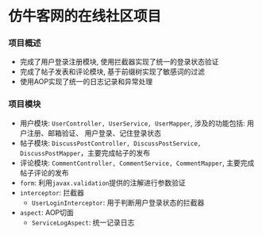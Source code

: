 # 仿牛客网的在线社区项目

### 项目概述

- 完成了用户登录注册模块, 使用拦截器实现了统一的登录状态验证
- 完成了帖子发表和评论模块, 基于前缀树实现了敏感词的过滤
- 使用AOP实现了统一的日志记录和异常处理

### 项目模块

- 用户模块: `UserController, UserService, UserMapper`, 涉及的功能包括: 用户注册、邮箱验证、
用户登录、记住登录状态
- 帖子模块: `DiscussPostController, DiscussPostService, DiscussPostMapper`，主要完成帖子的发布
- 评论模块: `CommentController, CommentService, CommentMapper`, 主要完成帖子评论的发布
- `form`: 利用`javax.validation`提供的注解进行参数验证
- `interceptor`: 拦截器
    - `UserLoginInterceptor`: 用于判断用户登录状态的拦截器
- `aspect`: AOP切面
    - `ServiceLogAspect`: 统一记录日志